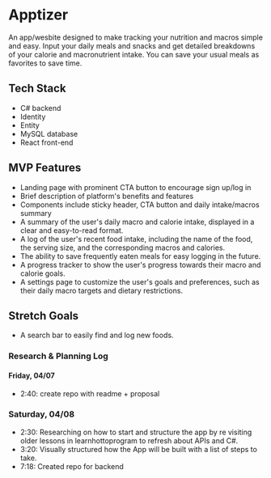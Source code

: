 # Apptizer
An app/wesbite designed to make tracking your nutrition and macros simple and easy. Input your daily meals and snacks and get detailed breakdowns of your calorie and macronutrient intake. You can save your usual meals as favorites to save time. 

## Tech Stack

- C# backend
- Identity
- Entity
- MySQL database
- React front-end

## MVP Features
- Landing page with prominent CTA button to encourage sign up/log in
- Brief description of platform's benefits and features
- Components include sticky header, CTA button and daily intake/macros summary
- A summary of the user's daily macro and calorie intake, displayed in a clear and easy-to-read format.
- A log of the user's recent food intake, including the name of the food, the serving size, and the corresponding macros and calories.
- The ability to save frequently eaten meals for easy logging in the future.
- A progress tracker to show the user's progress towards their macro and calorie goals.
- A settings page to customize the user's goals and preferences, such as their daily macro targets and dietary restrictions.

## Stretch Goals

- A search bar to easily find and log new foods.

### Research & Planning Log
#### Friday, 04/07
* 2:40: create repo with readme + proposal

### Saturday, 04/08
* 2:30: Researching on how to start and structure the app by re visiting older lessons in learnhottoprogram to refresh about APIs and C#.
* 3:20: Visually structured how the App will be built with a list of steps to take.
* 7:18: Created repo for backend